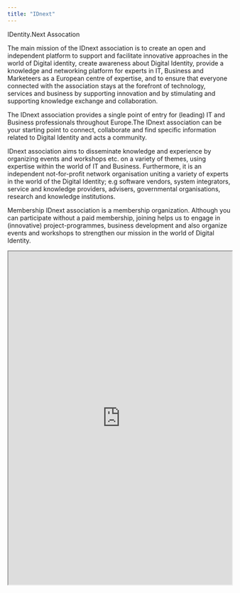 ```yaml
---
title: "IDnext"
---
```


IDentity.Next Assocation

The main mission of the IDnext association is to create an open and independent platform to support and facilitate innovative approaches in the world of Digital identity, create awareness about Digital Identity, provide a knowledge and networking platform for experts in IT, Business and Marketeers as a European centre of expertise, and to ensure that everyone connected with the association stays at the forefront of technology, services and business by supporting innovation and by stimulating and supporting knowledge exchange and collaboration.

The IDnext association provides a single point of entry for (leading) IT and Business professionals throughout Europe.The IDnext association can be your starting point to connect, collaborate and find specific information related to Digital Identity and acts a community.

IDnext association aims to disseminate knowledge and experience by organizing events and workshops etc. on a variety of themes, using expertise within the world of IT and Business. Furthermore, it is an independent not-for-profit network organisation uniting a variety of experts in the world of the Digital Identity; e.g software vendors, system integrators, service and knowledge providers, advisers, governmental organisations, research and knowledge institutions.


Membership
IDnext association is a membership organization. Although you can participate without a paid membership, joining helps us to engage in (innovative) project-programmes, business development and also organize events and workshops to strengthen our mission in the world of Digital Identity.

<iframe height="750" width="100%" src="https://ewelton.github.io/ktest/wiki.html#IDnext"></iframe>
